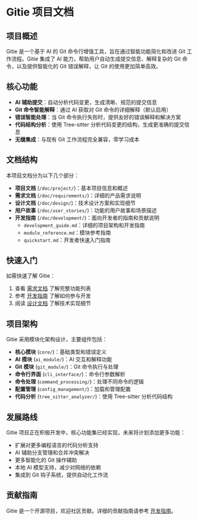 # Gitie 项目文档

## 项目概述

Gitie 是一个基于 AI 的 Git 命令行增强工具，旨在通过智能功能简化和改进 Git 工作流程。Gitie 集成了 AI 能力，帮助用户自动生成提交信息、解释复杂的 Git 命令，以及提供智能化的 Git 错误解释，让 Git 的使用更加简单高效。

## 核心功能

- **AI 辅助提交**：自动分析代码变更，生成清晰、规范的提交信息
- **Git 命令智能解释**：通过 AI 获取对 Git 命令的详细解释（默认启用）
- **错误智能处理**：当 Git 命令执行失败时，提供友好的错误解释和解决方案
- **代码结构分析**：使用 Tree-sitter 分析代码变更的结构，生成更准确的提交信息
- **无缝集成**：与现有 Git 工作流程完全兼容，零学习成本

## 文档结构

本项目文档分为以下几个部分：

- **项目文档** (`/doc/project/`)：基本项目信息和概述
- **需求文档** (`/doc/requirements/`)：详细的产品需求说明
- **设计文档** (`/doc/design/`)：技术设计方案和实现细节
- **用户故事** (`/doc/user_stories/`)：功能的用户故事和场景描述
- **开发指南** (`/doc/development/`)：面向开发者的指南和贡献说明
  - `development_guide.md`：详细的项目架构和开发指南
  - `module_reference.md`：模块参考指南
  - `quickstart.md`：开发者快速入门指南

## 快速入门

如需快速了解 Gitie：

1. 查看 [需求文档](/doc/requirements/original_requirements.md) 了解完整功能列表
2. 参考 [开发指南](/doc/development/development_guide.md) 了解如何参与开发
3. 阅读 [设计文档](/doc/design/) 了解技术实现细节

## 项目架构

Gitie 采用模块化架构设计，主要组件包括：

- **核心模块** (`core/`)：基础类型和错误定义
- **AI 模块** (`ai_module/`)：AI 交互和解释功能
- **Git 模块** (`git_module/`)：Git 命令执行与处理
- **命令行界面** (`cli_interface/`)：命令行参数解析
- **命令处理** (`command_processing/`)：处理不同命令的逻辑
- **配置管理** (`config_management/`)：加载和管理配置
- **代码分析** (`tree_sitter_analyzer/`)：使用 Tree-sitter 分析代码结构

## 发展路线

Gitie 项目正在积极开发中，核心功能集已经实现，未来将计划添加更多功能：

- 扩展对更多编程语言的代码分析支持
- AI 辅助分支管理和合并冲突解决
- 更多智能化的 Git 操作辅助
- 本地 AI 模型支持，减少对网络的依赖
- 集成到 Git 钩子系统，提供自动化工作流

## 贡献指南

Gitie 是一个开源项目，欢迎社区贡献。详细的贡献指南请参考 [开发指南](/doc/development/development_guide.md)。